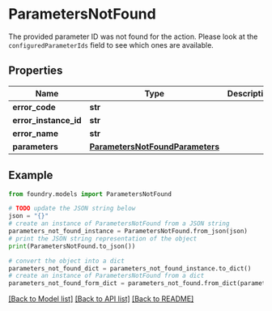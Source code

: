 # ParametersNotFound

The provided parameter ID was not found for the action. Please look at the `configuredParameterIds` field to see which ones are available.

## Properties

Name | Type | Description | Notes
------------ | ------------- | ------------- | -------------
**error_code** | **str** |  |
**error_instance_id** | **str** |  | \[optional\]
**error_name** | **str** |  |
**parameters** | [**ParametersNotFoundParameters**](ParametersNotFoundParameters.md) |  |

## Example

```python
from foundry.models import ParametersNotFound

# TODO update the JSON string below
json = "{}"
# create an instance of ParametersNotFound from a JSON string
parameters_not_found_instance = ParametersNotFound.from_json(json)
# print the JSON string representation of the object
print(ParametersNotFound.to_json())

# convert the object into a dict
parameters_not_found_dict = parameters_not_found_instance.to_dict()
# create an instance of ParametersNotFound from a dict
parameters_not_found_form_dict = parameters_not_found.from_dict(parameters_not_found_dict)
```

[\[Back to Model list\]](../README.md#documentation-for-models) [\[Back to API list\]](../README.md#documentation-for-api-endpoints) [\[Back to README\]](../README.md)
